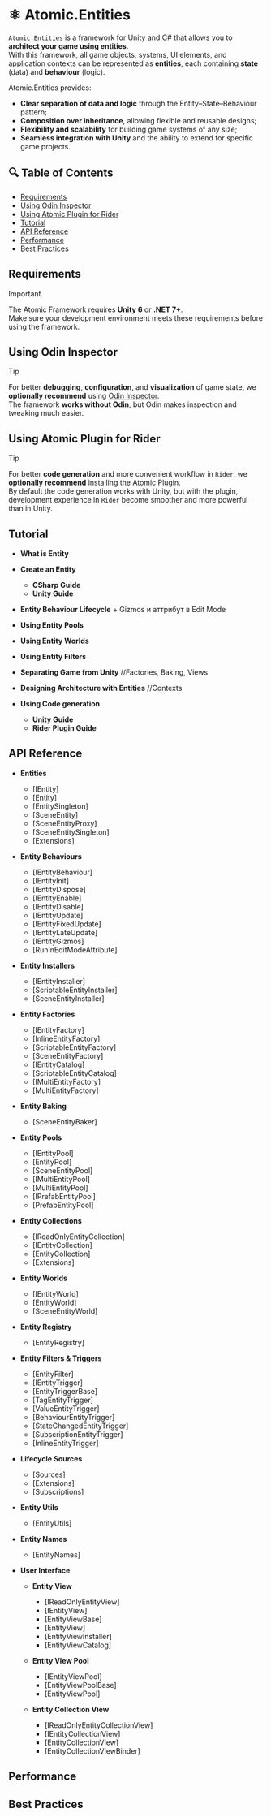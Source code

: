 # ⚛️ Atomic.Entities

`Atomic.Entities` is a framework for Unity and C# that allows you to **architect your game using entities**.  
With this framework, all game objects, systems, UI elements, and application contexts can be represented as **entities**, each containing **state** (data) and **behaviour** (logic).

Atomic.Entities provides:
- **Clear separation of data and logic** through the Entity–State–Behaviour pattern;
- **Composition over inheritance**, allowing flexible and reusable designs;
- **Flexibility and scalability** for building game systems of any size;
- **Seamless integration with Unity** and the ability to extend for specific game projects.

## 🔍 Table of Contents
- [Requirements](#requirements)
- [Using Odin Inspector](#using-odin-inspector)
- [Using Atomic Plugin for Rider](#using-atomic-plugin-for-rider)
- [Tutorial](#tutorial)
- [API Reference](#api-reference)
- [Performance](#performance)
- [Best Practices](#best-practices)

## Requirements
> [!IMPORTANT]  
> The Atomic Framework requires **Unity 6** or **.NET 7+**.  
> Make sure your development environment meets these requirements before using the framework.

## Using Odin Inspector
> [!TIP]  
> For better **debugging**, **configuration**, and **visualization** of game state, we **optionally recommend** using [Odin Inspector](https://assetstore.unity.com/packages/tools/utilities/odin-inspector-and-serializer-89041).  
> The framework **works without Odin**, but Odin makes inspection and tweaking much easier.

## Using Atomic Plugin for Rider
> [!TIP]  
> For better **code generation** and more convenient workflow in `Rider`, we **optionally recommend** installing the [Atomic Plugin](https://github.com/Prylor/atomic-rider-plugin).  
> By default the code generation works with Unity, but with the plugin, development experience in `Rider` become smoother and more powerful than in Unity.

## Tutorial

- **What is Entity**
- **Create an Entity**
  - **CSharp Guide** 
  - **Unity Guide**
- **Entity Behaviour Lifecycle** + Gizmos и аттрибут в Edit Mode
- **Using Entity Pools**
- **Using Entity Worlds**
- **Using Entity Filters**
- **Separating Game from Unity** //Factories, Baking, Views 
- **Designing Architecture with Entities** //Contexts

- **Using Code generation**
  - **Unity Guide**
  - **Rider Plugin Guide**

## API Reference

- **Entities**
  - [IEntity]
  - [Entity]
  - [EntitySingleton]
  - [SceneEntity]
  - [SceneEntityProxy]
  - [SceneEntitySingleton]
  - [Extensions]
  
- **Entity Behaviours**
  - [IEntityBehaviour]
  - [IEntityInit]
  - [IEntityDispose]
  - [IEntityEnable]
  - [IEntityDisable]
  - [IEntityUpdate]
  - [IEntityFixedUpdate]
  - [IEntityLateUpdate]
  - [IEntityGizmos]
  - [RunInEditModeAttribute]
  
- **Entity Installers**
  - [IEntityInstaller]
  - [ScriptableEntityInstaller]
  - [SceneEntityInstaller]

- **Entity Factories**
  - [IEntityFactory]
  - [InlineEntityFactory]
  - [ScriptableEntityFactory]
  - [SceneEntityFactory]
  - [IEntityCatalog]
  - [ScriptableEntityCatalog]
  - [IMultiEntityFactory]
  - [MultiEntityFactory]

- **Entity Baking**
  - [SceneEntityBaker]

- **Entity Pools**
  - [IEntityPool]
  - [EntityPool]
  - [SceneEntityPool]
  - [IMultiEntityPool]
  - [MultiEntityPool]
  - [IPrefabEntityPool]
  - [PrefabEntityPool]

- **Entity Collections**
  - [IReadOnlyEntityCollection]
  - [IEntityCollection]
  - [EntityCollection]
  - [Extensions]

- **Entity Worlds**
  - [IEntityWorld]
  - [EntityWorld]
  - [SceneEntityWorld]

- **Entity Registry**
  - [EntityRegistry]

- **Entity Filters & Triggers**
  - [EntityFilter]
  - [IEntityTrigger]
  - [EntityTriggerBase]
  - [TagEntityTrigger]
  - [ValueEntityTrigger]
  - [BehaviourEntityTrigger]
  - [StateChangedEntityTrigger]
  - [SubscriptionEntityTrigger]
  - [InlineEntityTrigger]

- **Lifecycle Sources**
  - [Sources]
  - [Extensions]
  - [Subscriptions]

- **Entity Utils**
  - [EntityUtils]

- **Entity Names**
  - [EntityNames]
  
- **User Interface**

  - **Entity View**
    - [IReadOnlyEntityView]
    - [IEntityView]
    - [EntityViewBase]
    - [EntityView]
    - [EntityViewInstaller]
    - [EntityViewCatalog]
    
  - **Entity View Pool**
    - [IEntityViewPool]
    - [EntityViewPoolBase]
    - [EntityViewPool]
    
  - **Entity Collection View**
    - [IReadOnlyEntityCollectionView]
    - [IEntityCollectionView]
    - [EntityCollectionView]
    - [EntityCollectionViewBinder]


## Performance

## Best Practices



[//]: # ()
[//]: # (Guides)

[//]: # (├── Introduction)

[//]: # (│   ├── What is Atomic?)

[//]: # (│   ├── Requirements & Installation)

[//]: # (│   └── Using Odin Inspector &#40;optional&#41;)

[//]: # (│)

[//]: # (├── Core Concepts)

[//]: # (│   ├── Entities & EntityStateBehaviour Pattern)

[//]: # (│   ├── Reactive Values & Variables)

[//]: # (│   ├── Events & Signals)

[//]: # (│   └── Requests & Actions)

[//]: # (│)

[//]: # (├── Tutorials)

[//]: # (│   ├── Getting Started with Entities &#40;C# example&#41;)

[//]: # (│   ├── Unity Quick Start &#40;SceneEntity, Installers&#41;)

[//]: # (│   ├── Character Example &#40;MoveBehaviour&#41;)

[//]: # (│   └── Building UI Contexts)

[//]: # (│)

[//]: # (├── Best Practices)

[//]: # (│   ├── Prefer Abstract Interfaces)

[//]: # (│   ├── Shared Constants)

[//]: # (│   ├── Iterating Reactive Collections)

[//]: # (│   ├── Request-Condition-Action-Event Pattern)

[//]: # (│   ├── Requests vs Actions)

[//]: # (│   └── Performance Tips)




